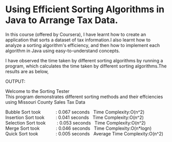 # Using Efficient Sorting Algorithms in Java to Arrange Tax Data.

In this course (offered by Coursera), I have learnt how to create an application that sorts a dataset of tax information.I also learnt how to analyze a sorting algorithm's efficiency, and then how to implement each algorithm in Java using easy-to-understand concepts.

I have observed the time taken by different sorting algorithms by running a program, which calculates the time taken by different sorting algorithms.The results are as below,

OUTPUT:

Welcome to the Sorting Tester  
This program demonstrates different sorting methods and their effciencies using Missouri County Sales Tax Data    

Bubble Sort took &nbsp;&nbsp;&nbsp;&nbsp;&nbsp;&nbsp;&nbsp;&nbsp;&nbsp;&nbsp;    : 0.067 seconds&nbsp;&nbsp;&nbsp;Time Complexity:O(n^2)  
Insertion Sort took &nbsp;&nbsp;&nbsp;&nbsp;&nbsp;&nbsp;&nbsp;&nbsp;: 0.041 seconds&nbsp;&nbsp;&nbsp;Time Complexity:O(n^2)  
Selection Sort took &nbsp;&nbsp;&nbsp;&nbsp;&nbsp;&nbsp;&nbsp;&nbsp;: 0.053 seconds&nbsp;&nbsp;&nbsp;Time Complexity:O(n^2)  
Merge Sort took &nbsp;&nbsp;&nbsp;&nbsp;&nbsp;&nbsp;&nbsp;&nbsp;&nbsp;&nbsp; &nbsp;: 0.046 seconds&nbsp;&nbsp;&nbsp;Time Complexity:O(n*logn)  
Quick Sort took  &nbsp;&nbsp;&nbsp;&nbsp;&nbsp;&nbsp;&nbsp;&nbsp;&nbsp;&nbsp;&nbsp;&nbsp;   : 0.005 seconds&nbsp;&nbsp;&nbsp;Average Time Complexity:O(n^2)  
